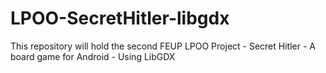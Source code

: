 # LPOO-SecretHitler-libgdx
This repository will hold the second FEUP LPOO Project - Secret Hitler - A board game for Android - Using LibGDX
